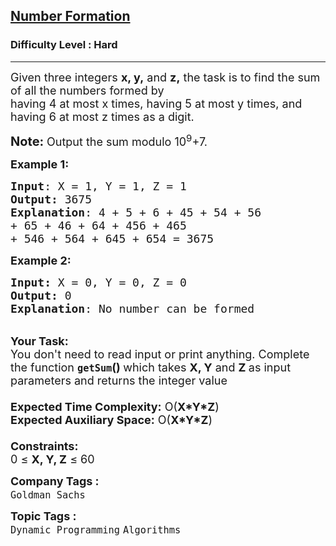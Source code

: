 <h2><a href="https://www.geeksforgeeks.org/problems/number-formation3506/1?page=6&difficulty=Hard&sortBy=submissions">Number Formation</a></h2><h3>Difficulty Level : Hard</h3><hr><div class="problems_problem_content__Xm_eO"><p><span style="font-size:18px">Given three integers <strong>x, y,</strong> and <strong>z,</strong> the task is to find the sum of all the numbers formed by&nbsp;<br>
having 4 at most x times, having 5 at most y times, and having 6 at most z times as a digit.</span></p>

<p><span style="font-size:20px"><strong>Note: </strong></span><span style="font-size:18px">Output&nbsp;the sum modulo 10<sup>9</sup>+7.</span></p>

<p><span style="font-size:18px"><strong>Example 1:</strong></span></p>

<pre><span style="font-size:18px"><strong>Input</strong>: X = 1, Y = 1, Z = 1 
<strong>Output:</strong> 3675</span>
<span style="font-size:18px"><strong>Explanation</strong>: 4 + 5 + 6 + 45 + 54 + 56 
+ 65 + 46 + 64 + 456 + 465 
+ 546 + 564 + 645 + 654 = 3675</span></pre>

<div><span style="font-size:18px"><strong>Example 2:</strong></span></div>

<pre><span style="font-size:18px"><strong>Input: </strong>X = 0, Y = 0, Z = 0
<strong>Output: </strong>0
<strong>Explanation</strong>: No number can be formed</span></pre>

<p><br>
<span style="font-size:18px"><strong>Your Task:&nbsp;&nbsp;</strong><br>
You don't need to read input or print anything. Complete the function <strong><code>getSum</code>()&nbsp;</strong>which takes <strong>X, Y</strong> and <strong>Z </strong>as input parameters and returns the integer value<br>
<br>
<strong>Expected Time Complexity:</strong> O(<strong>X*Y*Z</strong>)<br>
<strong>Expected Auxiliary Space:</strong> O(<strong>X*Y*Z</strong>)<br>
<br>
<strong>Constraints:</strong><br>
0 ≤ <strong>X, Y, Z</strong> ≤ 60</span></p>
</div><p><span style=font-size:18px><strong>Company Tags : </strong><br><code>Goldman Sachs</code>&nbsp;<br><p><span style=font-size:18px><strong>Topic Tags : </strong><br><code>Dynamic Programming</code>&nbsp;<code>Algorithms</code>&nbsp;